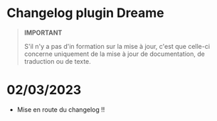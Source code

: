 # Changelog plugin Dreame

>**IMPORTANT**
>
>S'il n'y a pas d'in  formation sur la mise à jour, c'est que celle-ci concerne uniquement de la mise à jour de documentation, de traduction ou de texte.

# 02/03/2023

- Mise en route du changelog !!
